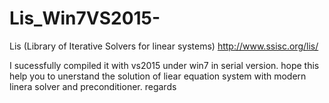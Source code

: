# Lis_Win7VS2015-
Lis  (Library of Iterative Solvers for linear systems) 
http://www.ssisc.org/lis/

I sucessfully compiled it with vs2015 under win7 in serial version.
hope this help you to unerstand the solution of liear equation system with modern linera solver and preconditioner.
regards
